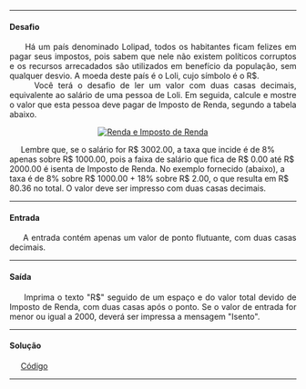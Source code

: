 <hr />

<h4 align="left">Desafio</h4>
    <p align="justify">
        &nbsp;&nbsp;&nbsp;&nbsp;&nbsp;Há um país denominado Lolipad, todos os habitantes ficam felizes em pagar seus impostos, pois sabem que nele não existem políticos corruptos e os recursos arrecadados são utilizados em benefício da população, sem qualquer desvio. A moeda deste país é o Loli, cujo símbolo é o R$.
        <br />
        &nbsp;&nbsp;&nbsp;&nbsp;&nbsp;Você terá o desafio de ler um valor com duas casas decimais, equivalente ao salário de uma pessoa de Loli. Em seguida, calcule e mostre o valor que esta pessoa deve pagar de Imposto de Renda, segundo a tabela abaixo.
        <p align="center">
            <a href="https://resources.urionlinejudge.com.br/gallery/images/problems/UOJ_1051_pt.png">
                <img
                    src="https://resources.urionlinejudge.com.br/gallery/images/problems/UOJ_1051_pt.png" 
                    alt="Renda e Imposto de Renda" 
                />
            </a>
        </p>
        &nbsp;&nbsp;&nbsp;&nbsp;&nbsp;Lembre que, se o salário for R$ 3002.00, a taxa que incide é de 8% apenas sobre R$ 1000.00, pois a faixa de salário que fica de R$ 0.00 até R$ 2000.00 é isenta de Imposto de Renda. No exemplo fornecido (abaixo), a taxa é de 8% sobre R$ 1000.00 + 18% sobre R$ 2.00, o que resulta em R$ 80.36 no total. O valor deve ser impresso com duas casas decimais.
    </p>

<hr />

<h4 align="left">Entrada</h4>
    <p align="justify">
        &nbsp;&nbsp;&nbsp;&nbsp;&nbsp;A entrada contém apenas um valor de ponto flutuante, com duas casas decimais.
    </p>

<hr />

<h4 align="left">Saída</h4>
    <p align="justify">
        &nbsp;&nbsp;&nbsp;&nbsp;&nbsp;Imprima o texto "R$" seguido de um espaço e do valor total devido de Imposto de Renda, com duas casas após o ponto. Se o valor de entrada for menor ou igual a 2000, deverá ser impressa a mensagem "Isento".
    <p>

<hr />

<h4 align="left">Solução</h4>
    <p align="left">
        &nbsp;&nbsp;&nbsp;&nbsp;&nbsp;<a href="https://github.com/lucasrmagalhaes/desafios-DIO/blob/master/Desafios/Kotlin/2.%20Solucionando%20problemas%20em%20Kotlin/1.%20Taxa%20de%20Imposto%20de%20Renda/solucao.kt">Código</a>
    </p>

<hr />